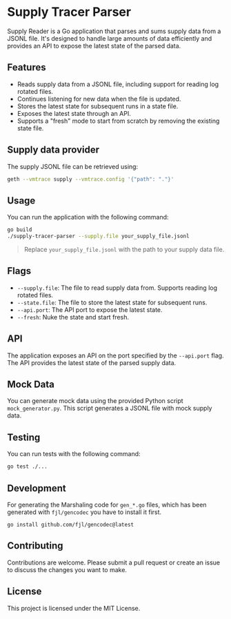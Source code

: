 # Supply Tracer Parser

Supply Reader is a Go application that parses and sums supply data from a JSONL file. It's designed to handle large amounts of data efficiently and provides an API to expose the latest state of the parsed data.

## Features

- Reads supply data from a JSONL file, including support for reading log rotated files.
- Continues listening for new data when the file is updated.
- Stores the latest state for subsequent runs in a state file.
- Exposes the latest state through an API.
- Supports a "fresh" mode to start from scratch by removing the existing state file.

## Supply data provider

The supply JSONL file can be retrieved using:

```sh
geth --vmtrace supply --vmtrace.config '{"path": "."}'
```

## Usage

You can run the application with the following command:

```sh
go build
./supply-tracer-parser --supply.file your_supply_file.jsonl
```

> Replace `your_supply_file.jsonl` with the path to your supply data file.

## Flags

- `--supply.file`: The file to read supply data from. Supports reading log rotated files.
- `--state.file`: The file to store the latest state for subsequent runs.
- `--api.port`: The API port to expose the latest state.
- `--fresh`: Nuke the state and start fresh.

## API

The application exposes an API on the port specified by the `--api.port` flag. The API provides the latest state of the parsed supply data.

## Mock Data

You can generate mock data using the provided Python script `mock_generator.py`. This script generates a JSONL file with mock supply data.

## Testing

You can run tests with the following command:

```sh
go test ./...
```

## Development

For generating the Marshaling code for `gen_*.go` files, which has been generated with `fjl/gencodec` you have to install it first.

```
go install github.com/fjl/gencodec@latest
```

## Contributing

Contributions are welcome. Please submit a pull request or create an issue to discuss the changes you want to make.

## License

This project is licensed under the MIT License.